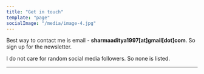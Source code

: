 ```yaml
---
title: "Get in touch"
template: "page"
socialImage: "/media/image-4.jpg" 
---
```

<!-- list all your profiles and about newsletter in the contact me page. No need to include images and forms. Then target next github readme.md profile. -->

Best way to contact me is email - **sharmaaditya1997[at]gmail[dot]com**. So sign up for the newsletter.

I do not care for random social media followers. So none is listed.










<!-- Here's a list of all my social media profiles with a brief description of what it holds.

1. **Newsletter** -  I write a weekly newsletter, [Deconstructed](https://decons.substack.com), about lessons and insights from business and technology world as how we can implement and benefit from it in our daily lives. 
2. [Linked in](https://www.linkedin.com/in/aditya97as/) - That's my linked in profile.
3. [Twitter](https://twitter.com/Aditya_as97) - Follow ME for short anecdotes and learnings from the business and tech world.
4. [Instagram](https://www.instagram.com/aditya_as17/) - My photo library
5. [Medium](https://medium.com/@aditya-as17) - Here I write tools, frameworks and systems which makes easy to manage money, time and productivity for those who implement.
6. [Goodreads](https://www.goodreads.com/user/show/35675590-aditya-sharma) - Summaries, book reviews and an account of what I am currently reading and what I will read.
7. [Github](https://github.com/aditya-as17) - Since I am a self-taught programmer so here I share progress and updates of my programming track. Worth visiting if you want to improve upon your computer foundations or want to contribute for [CSE from MIT OCW](https://aditya-as17.github.io/MIT-CSE/) curriculum for self education as a computer engineer.
-->

---




